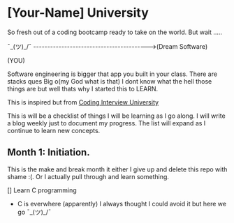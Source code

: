 # [Your-Name] University

So fresh out of a coding bootcamp ready to take on the world. But wait .....

¯\_(ツ)_/¯ ----------------------------------------->(Dream Software)

(YOU)


Software engineering is bigger that app you built in your class. There are stacks
ques Big o(my God what is that) I dont know what the hell those things are but well thats why I started this to LEARN.


This is inspired but from [Coding Interview University](https://github.com/jwasham/coding-interview-university)

This is will be a checklist of things I will be learning as I go along. I will write a blog weekly
just to document my progress. The list will expand as I continue to learn new concepts.

## Month 1: Initiation.

This is the make and break month it either I give up and delete this repo with shame :(.
Or I actually pull through and learn something.

[] Learn C programming

* C is everwhere (apparently) I always thought I could avoid it but here we go ¯\_(ツ)_/¯
